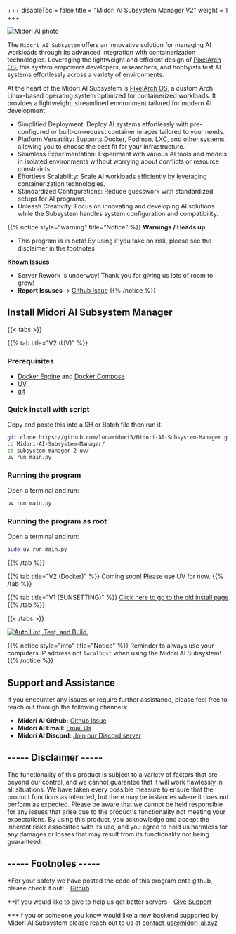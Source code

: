 +++
disableToc = false
title = "Midori AI Subsystem Manager V2"
weight = 1
+++

![Midori AI photo](https://tea-cup.midori-ai.xyz/download/logosubsystem.png)

The ``Midori AI Subsystem`` offers an innovative solution for managing AI workloads through its advanced integration with containerization technologies. Leveraging the lightweight and efficient design of [PixelArch OS](https://io.midori-ai.xyz/pixelos/), this system empowers developers, researchers, and hobbyists test AI systems effortlessly across a variety of environments.

At the heart of the Midori AI Subsystem is [PixelArch OS](https://io.midori-ai.xyz/pixelos/), a custom Arch Linux-based operating system optimized for containerized workloads. It provides a lightweight, streamlined environment tailored for modern AI development. 

* Simplified Deployment: Deploy AI systems effortlessly with pre-configured or built-on-request container images tailored to your needs.
* Platform Versatility: Supports Docker, Podman, LXC, and other systems, allowing you to choose the best fit for your infrastructure.
* Seamless Experimentation: Experiment with various AI tools and models in isolated environments without worrying about conflicts or resource constraints.
* Effortless Scalability: Scale AI workloads efficiently by leveraging containerization technologies.
* Standardized Configurations: Reduce guesswork with standardized setups for AI programs.
* Unleash Creativity: Focus on innovating and developing AI solutions while the Subsystem handles system configuration and compatibility.


{{% notice style="warning" title="Notice" %}}
**Warnings / Heads up**
- This program is in beta! By using it you take on risk, please see the disclaimer in the footnotes

**Known Issues**
- Server Rework is underway! Thank you for giving us lots of room to grow!
- **Report Issuses** -> [Github Issue](https://github.com/lunamidori5/Midori-AI/issues/new/choose)
{{% /notice %}}

## Install Midori AI Subsystem Manager

{{< tabs >}}

{{% tab title="V2 (UV)" %}}
### Prerequisites
- [Docker Engine](https://docs.docker.com/engine/install/) and [Docker Compose](https://docs.docker.com/compose/install/)
- [UV](https://docs.astral.sh/uv/getting-started/installation/)
- [git](https://git-scm.com/downloads)

### Quick install with script

Copy and paste this into a SH or Batch file then run it.

```bash
git clone https://github.com/lunamidori5/Midori-AI-Subsystem-Manager.git
cd Midori-AI-Subsystem-Manager/
cd subsystem-manager-2-uv/
uv run main.py
```

### Running the program

Open a terminal and run:

```bash
uv run main.py
```

### Running the program as root

Open a terminal and run:

```bash
sudo uv run main.py
```
{{% /tab %}}

{{% tab title="V2 (Docker)" %}}
Coming soon! Please use UV for now.
{{% /tab %}}

{{% tab title="V1 (SUNSETTING)" %}}
[Click here to go to the old install page](subsystemv1/)
{{% /tab %}}

{{< /tabs >}}

[![Auto Lint, Test, and Build.](https://github.com/lunamidori5/Midori-AI/actions/workflows/Auto_Test_Build.yaml/badge.svg)](https://github.com/lunamidori5/Midori-AI/actions/workflows/Auto_Test_Build.yaml)

{{% notice style="info" title="Notice" %}}
Reminder to always use your computers IP address not ``localhost`` when using the Midori AI Subsystem!
{{% /notice %}}

## Support and Assistance

If you encounter any issues or require further assistance, please feel free to reach out through the following channels:

* **Midori AI Github:** [Github Issue](https://github.com/lunamidori5/Midori-AI/issues/new/choose)
* **Midori AI Email:** [Email Us](mailto:contact-us@midori-ai.xyz)
* **Midori AI Discord:** [Join our Discord server](https://discord.gg/xdgCx3VyHU)


## ----- Disclaimer -----

The functionality of this product is subject to a variety of factors that are beyond our control, and we cannot guarantee that it will work flawlessly in all situations. We have taken every possible measure to ensure that the product functions as intended, but there may be instances where it does not perform as expected. Please be aware that we cannot be held responsible for any issues that arise due to the product's functionality not meeting your expectations. By using this product, you acknowledge and accept the inherent risks associated with its use, and you agree to hold us harmless for any damages or losses that may result from its functionality not being guaranteed.

## ----- Footnotes -----

*For your safety we have posted the code of this program onto github, please check it out! - [Github](https://github.com/lunamidori5/Midori-AI-Subsystem-Manager/tree/master/subsystem-manager-2-uv)

**If you would like to give to help us get better servers - [Give Support](https://paypal.me/midoricookieclub?country.x=US&locale.x=en_US)

***If you or someone you know would like a new backend supported by Midori AI Subsystem please reach out to us at [contact-us@midori-ai.xyz](mailto:contact-us@midori-ai.xyz)

